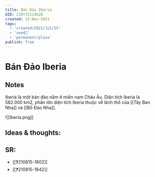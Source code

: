 ```yaml
---
title: Bán Đảo Iberia
UID: 210725114626 
created: 13-Nov-2021
tags:
  - 'created/2021/Jul/25'
  - 'seed🥜'
  - 'permanent/place'
publish: True
---
```

# Bán Đảo Iberia

## Notes
Iberia là một bán đảo nằm ở miền nam Châu Âu. Diện tích Iberia là 582.000 km2, phần lớn diện tích Iberia thuộc về lãnh thổ của [[Tây Ban Nha]] và [[Bồ Đào Nha]].

![[Iberia.png]]

## Ideas & thoughts:
## SR:
- [[❓210815-1602]]
- [[❓210815-1642]]
